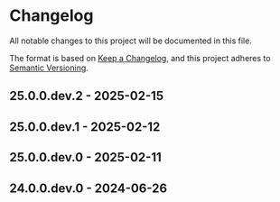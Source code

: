 # Changelog

All notable changes to this project will be documented in this file.

The format is based on [Keep a Changelog](https://keepachangelog.com/en/1.0.0/),
and this project adheres to [Semantic Versioning](https://semver.org/spec/v2.0.0.html).

## 25.0.0.dev.2 - 2025-02-15

## 25.0.0.dev.1 - 2025-02-12

## 25.0.0.dev.0 - 2025-02-11

## 24.0.0.dev.0 - 2024-06-26
